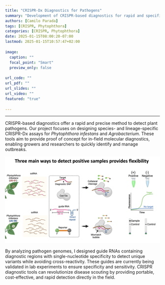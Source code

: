```yaml
---
title: "CRISPR-Dx Diagnostics for Pathogens"
summary: "Development of CRISPR-based diagnostics for rapid and specific detection of *Phytophthora infestans* and *Agrobacterium*."
authors: [Camilo Parada]
tags: [CRISPR, Phytophthora]
categories: [CRISPR, Phytophthora]
date: 2025-01-15T08:00:20-07:00
lastmod: 2025-01-15T10:57:47+02:00

image:
  caption: ""
  focal_point: "Smart"
  preview_only: false

url_code: ""
url_pdf: ""
url_slides: ""
url_video: ""
featured: "true"

---
```


------

CRISPR-based diagnostics offer a rapid and precise method to detect plant pathogens. Our project focuses on designing species- and lineage-specific CRISPR-Dx assays for *Phytophthora infestans* and *Agrobacterium*. These tools aim to provide proof of concept for in-field molecular diagnostics, enabling growers and researchers to quickly identify and manage outbreaks.

![](crisprdx.png)

By analyzing pathogen genomes, I designed guide RNAs containing diagnostic regions with single-nucleotide specificity to detect unique variants while avoiding cross-reactivity. These guides are currently being validated in lab experiments to ensure specificity and sensitivity. CRISPR diagnostic tools can revolutionize disease scouting by providing portable, cost-effective, and rapid detection directly in the field.
